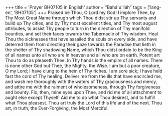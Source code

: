 +++
title = 'Prayer BH07105 in English'
author = "Bahá'u'lláh"
tags = ['lang-en', 'BH07105']
+++
Praised be Thou, O Lord my God!  I implore Thee, by Thy Most Great Name through which Thou didst stir up Thy servants and build up Thy cities, and by Thy most excellent titles, and Thy most august attributes, to assist Thy people to turn in the direction of Thy manifold bounties, and set their faces towards the Tabernacle of Thy wisdom.  Heal Thou the sicknesses that have assailed the souls on every side, and have deterred them from directing their gaze towards the Paradise that lieth in the shelter of Thy shadowing Name, which Thou didst ordain to be the King of all names unto all who are in heaven and all who are on earth.  Potent art Thou to do as pleaseth Thee.  In Thy hands is the empire of all names.  There is none other God but Thee, the Mighty, the Wise.
I am but a poor creature, O my Lord; I have clung to the hem of Thy riches.  I am sore sick; I have held fast the cord of Thy healing. Deliver me from the ills that have encircled me, and wash me thoroughly with the waters of Thy graciousness and mercy, and attire me with the raiment of wholesomeness, through Thy forgiveness and bounty.  Fix, then, mine eyes upon Thee, and rid me of all attachment to aught else except Thyself.  Aid me to do what Thou desirest, and to fulfill what Thou pleasest.
Thou art truly the Lord of this life and of the next.  Thou art, in truth, the Ever-Forgiving, the Most Merciful.
